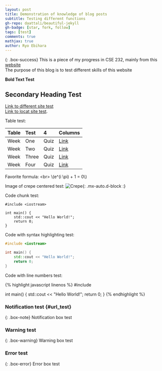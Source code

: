 ```yaml
---
layout: post
title: Demonstration of knowledge of blog posts
subtitle: Testing different functions
gh-repo: daattali/beautiful-jekyll
gh-badge: [star, fork, follow]
tags: [test]
comments: true
mathjax: true
author: Ryo Ebihara
---
```


{: .box-success}
This is a piece of my progress in CSE 232, mainly from this [website](https://cse232summer-msu.github.io/home/)<br/> The purpose of this blog is to test different skills of this website

**Bold Text Test**

## Secondary Heading Test 

[Link to different site test](https://cse232summer-msu.github.io/home/) <br/> [Link to locat site test](#url_test).

Table test:

| Table | Test | 4 | Columns |
| :------ |:--- | :--- | :--- |
| Week | One | Quiz | [Link](https://cse232summer-msu.github.io/assets/week1/quizzes/Week1_Sample_Questions_1.pdf) |
| Week | Two | Quiz | [Link](https://cse232summer-msu.github.io/assets/week2/quizzes/CSE_232_Flash_Quiz_2.pdf)|
| Week | Three | Quiz | [Link](https://cse232summer-msu.github.io/assets/week3/quizzes/CSE_232_Flash_Quiz_4.pdf) |
| Week| Four | Quiz | [Link](https://cse232summer-msu.github.io/assets/week4/quizzes/Week4_Sample_Questions_1.pdf) |

Favorite formula: <br\> \\(e^(i \pi) + 1 = 0\\) 

Image of crepe centered test:
![Crepe](https://beautifuljekyll.com/assets/img/crepe.jpg){: .mx-auto.d-block :}

Code chunk test:

~~~
#include <iostream>

int main() {
    std::cout << "Hello World!";
    return 0;
}
~~~

Code with syntax highlighting test:

```C++
#include <iostream>

int main() {
    std::cout << "Hello World!";
    return 0;
}
```

Code with line numbers test:

{% highlight javascript linenos %}
#include <iostream>

int main() {
    std::cout << "Hello World!";
    return 0;
}
{% endhighlight %}

### Notification test {#url_test}

{: .box-note}
Notification box test

### Warning test

{: .box-warning}
Warning box test

### Error test

{: .box-error}
Error box test
